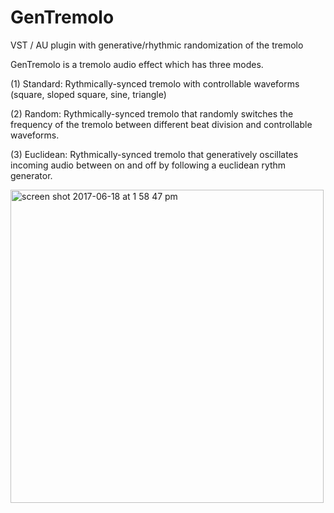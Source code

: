 # GenTremolo
VST / AU plugin with generative/rhythmic randomization of the tremolo

GenTremolo is a tremolo audio effect which has three modes.

(1) Standard: Rythmically-synced tremolo with controllable waveforms (square, sloped square, sine, triangle)

(2) Random: Rythmically-synced tremolo that randomly switches the frequency of the tremolo between different beat division and controllable waveforms.

(3) Euclidean: Rythmically-synced tremolo that generatively oscillates incoming audio between on and off by following a euclidean rythm generator.

<img width="501" alt="screen shot 2017-06-18 at 1 58 47 pm" src="https://user-images.githubusercontent.com/4951117/27264190-4877eb34-542e-11e7-8639-3189a7a9e778.png">
